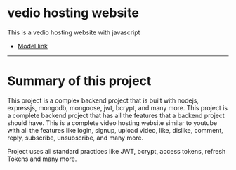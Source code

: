 # vedio hosting website

This is a vedio hosting website with javascript

- [Model link](https://app.eraser.io/workspace/YtPqZ1VogxGy1jzIDkzj?origin=share)


---
# Summary of this project

This project is a complex backend project that is built with nodejs, expressjs, mongodb, mongoose, jwt, bcrypt, and many more. This project is a complete backend project that has all the features that a backend project should have.
This is a complete video hosting website similar to youtube with all the features like login, signup, upload video, like, dislike, comment, reply, subscribe, unsubscribe, and many more.

Project uses all standard practices like JWT, bcrypt, access tokens, refresh Tokens and many more.
